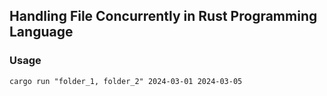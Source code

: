 ## Handling File Concurrently in Rust Programming Language



### Usage

```shell
cargo run "folder_1, folder_2" 2024-03-01 2024-03-05 
```
